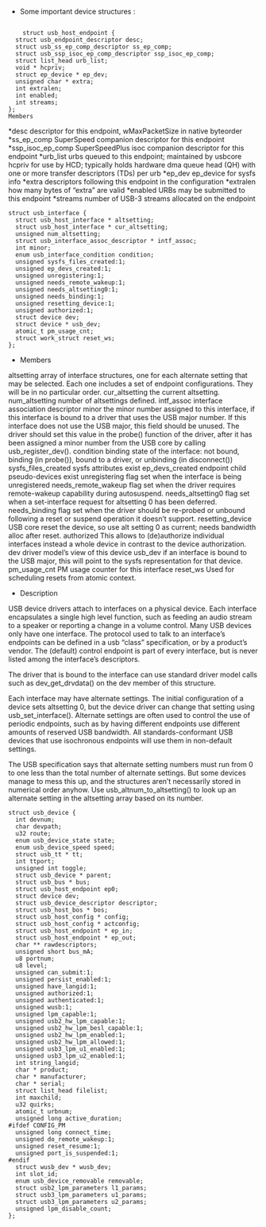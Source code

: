 * Some important device structures : 

```

	struct usb_host_endpoint {
  struct usb_endpoint_descriptor desc;
  struct usb_ss_ep_comp_descriptor ss_ep_comp;
  struct usb_ssp_isoc_ep_comp_descriptor ssp_isoc_ep_comp;
  struct list_head urb_list;
  void * hcpriv;
  struct ep_device * ep_dev;
  unsigned char * extra;
  int extralen;
  int enabled;
  int streams;
};
Members
```

*desc
descriptor for this endpoint, wMaxPacketSize in native byteorder
*ss_ep_comp
SuperSpeed companion descriptor for this endpoint
*ssp_isoc_ep_comp
SuperSpeedPlus isoc companion descriptor for this endpoint
*urb_list
urbs queued to this endpoint; maintained by usbcore
hcpriv
for use by HCD; typically holds hardware dma queue head (QH) with one or more transfer descriptors (TDs) per urb
*ep_dev
ep_device for sysfs info
*extra
descriptors following this endpoint in the configuration
*extralen
how many bytes of “extra” are valid
*enabled
URBs may be submitted to this endpoint
*streams
number of USB-3 streams allocated on the endpoint


```
struct usb_interface {
  struct usb_host_interface * altsetting;
  struct usb_host_interface * cur_altsetting;
  unsigned num_altsetting;
  struct usb_interface_assoc_descriptor * intf_assoc;
  int minor;
  enum usb_interface_condition condition;
  unsigned sysfs_files_created:1;
  unsigned ep_devs_created:1;
  unsigned unregistering:1;
  unsigned needs_remote_wakeup:1;
  unsigned needs_altsetting0:1;
  unsigned needs_binding:1;
  unsigned resetting_device:1;
  unsigned authorized:1;
  struct device dev;
  struct device * usb_dev;
  atomic_t pm_usage_cnt;
  struct work_struct reset_ws;
};
```

* Members

altsetting
array of interface structures, one for each alternate setting that may be selected. Each one includes a set of endpoint configurations. They will be in no particular order.
cur_altsetting
the current altsetting.
num_altsetting
number of altsettings defined.
intf_assoc
interface association descriptor
minor
the minor number assigned to this interface, if this interface is bound to a driver that uses the USB major number. If this interface does not use the USB major, this field should be unused. The driver should set this value in the probe() function of the driver, after it has been assigned a minor number from the USB core by calling usb_register_dev().
condition
binding state of the interface: not bound, binding (in probe()), bound to a driver, or unbinding (in disconnect())
sysfs_files_created
sysfs attributes exist
ep_devs_created
endpoint child pseudo-devices exist
unregistering
flag set when the interface is being unregistered
needs_remote_wakeup
flag set when the driver requires remote-wakeup capability during autosuspend.
needs_altsetting0
flag set when a set-interface request for altsetting 0 has been deferred.
needs_binding
flag set when the driver should be re-probed or unbound following a reset or suspend operation it doesn’t support.
resetting_device
USB core reset the device, so use alt setting 0 as current; needs bandwidth alloc after reset.
authorized
This allows to (de)authorize individual interfaces instead a whole device in contrast to the device authorization.
dev
driver model’s view of this device
usb_dev
if an interface is bound to the USB major, this will point to the sysfs representation for that device.
pm_usage_cnt
PM usage counter for this interface
reset_ws
Used for scheduling resets from atomic context.

* Description

USB device drivers attach to interfaces on a physical device. Each interface encapsulates a single high level function, such as feeding an audio stream to a speaker or reporting a change in a volume control. Many USB devices only have one interface. The protocol used to talk to an interface’s endpoints can be defined in a usb “class” specification, or by a product’s vendor. The (default) control endpoint is part of every interface, but is never listed among the interface’s descriptors.

The driver that is bound to the interface can use standard driver model calls such as dev_get_drvdata() on the dev member of this structure.

Each interface may have alternate settings. The initial configuration of a device sets altsetting 0, but the device driver can change that setting using usb_set_interface(). Alternate settings are often used to control the use of periodic endpoints, such as by having different endpoints use different amounts of reserved USB bandwidth. All standards-conformant USB devices that use isochronous endpoints will use them in non-default settings.

The USB specification says that alternate setting numbers must run from 0 to one less than the total number of alternate settings. But some devices manage to mess this up, and the structures aren’t necessarily stored in numerical order anyhow. Use usb_altnum_to_altsetting() to look up an alternate setting in the altsetting array based on its number.



```
struct usb_device {
  int devnum;
  char devpath;
  u32 route;
  enum usb_device_state state;
  enum usb_device_speed speed;
  struct usb_tt * tt;
  int ttport;
  unsigned int toggle;
  struct usb_device * parent;
  struct usb_bus * bus;
  struct usb_host_endpoint ep0;
  struct device dev;
  struct usb_device_descriptor descriptor;
  struct usb_host_bos * bos;
  struct usb_host_config * config;
  struct usb_host_config * actconfig;
  struct usb_host_endpoint * ep_in;
  struct usb_host_endpoint * ep_out;
  char ** rawdescriptors;
  unsigned short bus_mA;
  u8 portnum;
  u8 level;
  unsigned can_submit:1;
  unsigned persist_enabled:1;
  unsigned have_langid:1;
  unsigned authorized:1;
  unsigned authenticated:1;
  unsigned wusb:1;
  unsigned lpm_capable:1;
  unsigned usb2_hw_lpm_capable:1;
  unsigned usb2_hw_lpm_besl_capable:1;
  unsigned usb2_hw_lpm_enabled:1;
  unsigned usb2_hw_lpm_allowed:1;
  unsigned usb3_lpm_u1_enabled:1;
  unsigned usb3_lpm_u2_enabled:1;
  int string_langid;
  char * product;
  char * manufacturer;
  char * serial;
  struct list_head filelist;
  int maxchild;
  u32 quirks;
  atomic_t urbnum;
  unsigned long active_duration;
#ifdef CONFIG_PM
  unsigned long connect_time;
  unsigned do_remote_wakeup:1;
  unsigned reset_resume:1;
  unsigned port_is_suspended:1;
#endif
  struct wusb_dev * wusb_dev;
  int slot_id;
  enum usb_device_removable removable;
  struct usb2_lpm_parameters l1_params;
  struct usb3_lpm_parameters u1_params;
  struct usb3_lpm_parameters u2_params;
  unsigned lpm_disable_count;
};
```






































